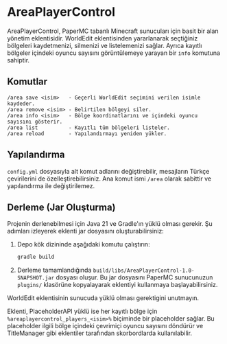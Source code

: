 # AreaPlayerControl

AreaPlayerControl, PaperMC tabanlı Minecraft sunucuları için basit bir alan yönetim eklentisidir. WorldEdit eklentisinden yararlanarak seçtiğiniz bölgeleri kaydetmenizi, silmenizi ve listelemenizi sağlar. Ayrıca kayıtlı bölgeler içindeki oyuncu sayısını görüntülemeye yarayan bir `info` komutuna sahiptir.

## Komutlar

```
/area save <isim>   - Geçerli WorldEdit seçimini verilen isimle kaydeder.
/area remove <isim> - Belirtilen bölgeyi siler.
/area info <isim>   - Bölge koordinatlarını ve içindeki oyuncu sayısını gösterir.
/area list          - Kayıtlı tüm bölgeleri listeler.
/area reload        - Yapılandırmayı yeniden yükler.
```

## Yapılandırma

`config.yml` dosyasıyla alt komut adlarını değiştirebilir,
mesajların Türkçe çevirilerini de özelleştirebilirsiniz. Ana komut ismi
`/area` olarak sabittir ve yapılandırma ile değiştirilemez.

## Derleme (Jar Oluşturma)

Projenin derlenebilmesi için Java 21 ve Gradle'ın yüklü olması gerekir. Şu adımları izleyerek eklenti jar dosyasını oluşturabilirsiniz:

1. Depo kök dizininde aşağıdaki komutu çalıştırın:

   ```bash
   gradle build
   ```

2. Derleme tamamlandığında `build/libs/AreaPlayerControl-1.0-SNAPSHOT.jar` dosyası oluşur. Bu jar dosyasını PaperMC sunucunuzun `plugins/` klasörüne kopyalayarak eklentiyi kullanmaya başlayabilirsiniz.

WorldEdit eklentisinin sunucuda yüklü olması gerektigini unutmayın.

Eklenti, PlaceholderAPI yüklü ise her kayıtlı bölge için
`%areaplayercontrol_players_<isim>%` biçiminde bir placeholder
sağlar. Bu placeholder ilgili bölge içindeki çevrimiçi oyuncu
sayısını döndürür ve TitleManager gibi eklentiler tarafından
skorbordlarda kullanılabilir.
